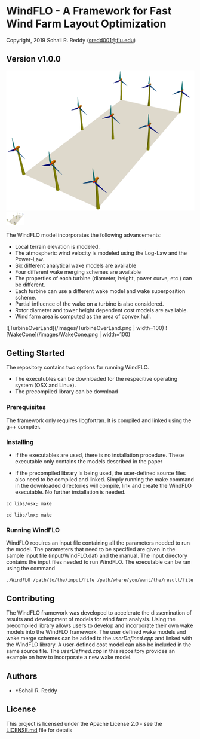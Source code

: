# WindFLO - A Framework for Fast Wind Farm Layout Optimization
Copyright, 2019 Sohail R. Reddy  (sredd001@fiu.edu)

## Version v1.0.0

![WindFarmLayout](/images/WindFarmLayout.png) <img src="/images/WindFarmLayout.png" width="48">

The WindFLO model incorporates the following advancements:

* Local terrain elevation is modeled.
* The atmospheric wind velocity is modeled using the Log-Law and the Power-Law.
* Six different analytical wake models are available
* Four different wake merging schemes are available
* The properties of each turbine (diameter, height, power curve, etc.) can be different. 
* Each turbine can use a different wake model and wake superposition scheme.
* Partial influence of the wake on a turbine is also considered.
* Rotor diameter and tower height dependent cost models are available.
* Wind farm area is computed as the area of convex hull.


![TurbineOverLand](/images/TurbineOverLand.png | width=100) ![WakeCone](/images/WakeCone.png | width=100)

## Getting Started

The repository contains two options for running WindFLO. 

* The executubles can be downloaded for the respecitive operating system (OSX and Linux).
* The precompiled library can be download


### Prerequisites

The framework only requires libgfortran. It is compiled and linked using the g++ compiler.


### Installing

* If the executables are used, there is no installation procedure. These executable only contains the models described in the paper

* If the precompiled library is being used, the user-defined source files also need to be compiled and linked. Simply running the make command in the downloaded directories will compile, link and create the WindFLO executable. No further installation is needed. 

```
cd libs/osx; make
```
```
cd libs/lnx; make
```

### Running WindFLO

WindFLO requires an input file containing all the parameters needed to run the model. The parameters that need to be specified are given in the sample input file (input/WindFLO.dat) and the manual. The input directory contains the input files needed to run WindFLO. The executable can be ran using the command

```
./WindFLO /path/to/the/input/file /path/where/you/want/the/result/file
```

## Contributing

The WindFLO framework was developed to accelerate the dissemination of results and development of models for wind farm analysis. Using the precompiled library allows users to develop and incorporate their own wake models into the WindFLO framework. The user defined wake models and wake merge schemes can be added to the *userDefined.cpp* and linked with the WindFLO library. A user-defined cost model can also be included in the same source file. The *userDefined.cpp* in this repository provides an example on how to incorporate a new wake model.


## Authors

* *Sohail R. Reddy


## License

This project is licensed under the Apache License 2.0 - see the [LICENSE.md](LICENSE.md) file for details
